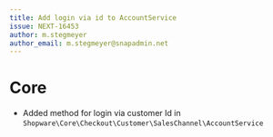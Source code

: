 ```yaml
---
title: Add login via id to AccountService
issue: NEXT-16453
author: m.stegmeyer
author_email: m.stegmeyer@snapadmin.net
---
```

# Core
* Added method for login via customer Id in `Shopware\Core\Checkout\Customer\SalesChannel\AccountService`

